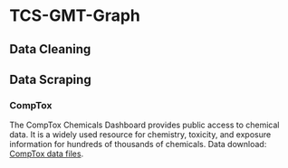 # TCS-GMT-Graph
## Data Cleaning

## Data Scraping
### CompTox
The CompTox Chemicals Dashboard provides public access to chemical data. It is a widely used resource for chemistry, toxicity, and exposure information for hundreds of thousands of chemicals.
Data download: [CompTox data files]([https://pages.github.com/](https://epa.figshare.com/articles/dataset/The_Chemical_and_Products_Database_CPDat_MySQL_Data_File/5352997)).

